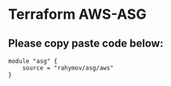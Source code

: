 # Terraform AWS-ASG
## Please copy paste code below:

```
module "asg" {
    source = "rahymov/asg/aws"
}
```